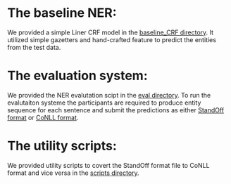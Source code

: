 # The baseline NER:

We provided a simple Liner CRF model in the [baseline_CRF directory](./code/Readme.md). It utilized simple gazetters and hand-crafted feature to predict the entities from the test data.

# The evaluation system:

We provided the NER evalutation scipt in the [eval directory](./eval/Readme.md). To run the evalutaiton systeme the participants are required to produce entity sequence for each sentence and submit the predictions as either [StandOff format](../../data/Readme.md##-The-standoff-format:) or [CoNLL format](../../data/Readme.md##-The-conll-format:).

# The utility scripts:

We provided utility scripts to covert the StandOff format file to CoNLL format and vice versa in the [scripts directory](./scripts/Readme.md). 

